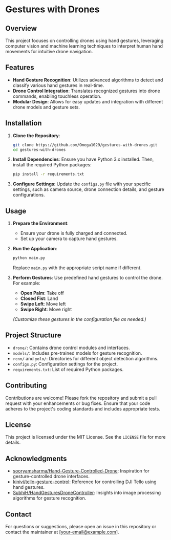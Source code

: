 # Gestures with Drones

## Overview

This project focuses on controlling drones using hand gestures, leveraging computer vision and machine learning techniques to interpret human hand movements for intuitive drone navigation.

## Features

- **Hand Gesture Recognition**: Utilizes advanced algorithms to detect and classify various hand gestures in real-time.
- **Drone Control Integration**: Translates recognized gestures into drone commands, enabling touchless operation.
- **Modular Design**: Allows for easy updates and integration with different drone models and gesture sets.

## Installation

1. **Clone the Repository**:
   ```bash
   git clone https://github.com/Omega1029/gestures-with-drones.git
   cd gestures-with-drones
   ```

2. **Install Dependencies**:
   Ensure you have Python 3.x installed. Then, install the required Python packages:
   ```bash
   pip install -r requirements.txt
   ```

3. **Configure Settings**:
   Update the `configs.py` file with your specific settings, such as camera source, drone connection details, and gesture configurations.

## Usage

1. **Prepare the Environment**:
   - Ensure your drone is fully charged and connected.
   - Set up your camera to capture hand gestures.

2. **Run the Application**:
   ```bash
   python main.py
   ```
   Replace `main.py` with the appropriate script name if different.

3. **Perform Gestures**:
   Use predefined hand gestures to control the drone. For example:
   - **Open Palm**: Take off
   - **Closed Fist**: Land
   - **Swipe Left**: Move left
   - **Swipe Right**: Move right

   *(Customize these gestures in the configuration file as needed.)*

## Project Structure

- `drone/`: Contains drone control modules and interfaces.
- `models/`: Includes pre-trained models for gesture recognition.
- `rcnn/` and `yolo/`: Directories for different object detection algorithms.
- `configs.py`: Configuration settings for the project.
- `requirements.txt`: List of required Python packages.

## Contributing

Contributions are welcome! Please fork the repository and submit a pull request with your enhancements or bug fixes. Ensure that your code adheres to the project's coding standards and includes appropriate tests.

## License

This project is licensed under the MIT License. See the `LICENSE` file for more details.

## Acknowledgments

- [sooryamsharma/Hand-Gesture-Controlled-Drone](https://github.com/sooryamsharma/Hand-Gesture-Controlled-Drone): Inspiration for gesture-controlled drone interfaces.
- [kinivi/tello-gesture-control](https://github.com/kinivi/tello-gesture-control): Reference for controlling DJI Tello using hand gestures.
- [SubhiH/HandGesturesDroneController](https://github.com/SubhiH/HandGesturesDroneController): Insights into image processing algorithms for gesture recognition.

## Contact

For questions or suggestions, please open an issue in this repository or contact the maintainer at [your-email@example.com].
